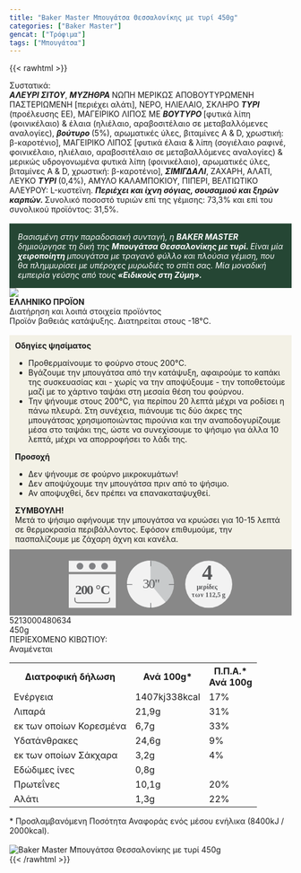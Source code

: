 ```yaml
---
title: "Baker Master Μπουγάτσα Θεσσαλονίκης με τυρί 450g"
categories: ["Baker Master"]
gencat: ["Τρόφιμα"]
tags: ["Μπουγάτσα"]
---
```

{{< rawhtml >}}

<div class="sload9"><div class="product"><div id="sistatika">Συστατικά:</div><div class="alltext"><strong><em>ΑΛΕΥΡΙ ΣΙΤΟΥ</em></strong>, <strong><em>ΜΥΖΗΘΡΑ </em></strong>ΝΩΠΗ ΜΕΡΙΚΩΣ ΑΠΟΒΟΥΤΥΡΩΜΕΝΗ ΠΑΣΤΕΡΙΩΜΕΝΗ [περιέχει αλάτι], ΝΕΡΟ, ΗΛΙΕΛΑΙΟ, ΣΚΛΗΡΟ <strong><em>ΤΥΡΙ </em></strong>(προέλευσης ΕΕ), ΜΑΓΕΙΡΙΚΟ ΛΙΠΟΣ ΜΕ <strong><em>ΒΟΥΤΥΡΟ </em></strong>[φυτικά λίπη (φοινικέλαιο) &amp; έλαια (ηλιέλαιο, αραβοσιτέλαιο σε μεταβαλλόμενες αναλογίες), <strong><em>βούτυρο </em></strong>(5%), αρωματικές ύλες, βιταμίνες A &amp; D, χρωστική: β-καροτένιο], ΜΑΓΕΙΡΙΚΟ ΛΙΠΟΣ [φυτικά έλαια &amp; λίπη (σογιέλαιο ραφινέ, φοινικέλαιο, ηλιέλαιο, αραβοσιτέλαιο σε μεταβαλλόμενες αναλογίες) &amp; μερικώς υδρογονωμένα φυτικά λίπη (φοινικέλαιο), αρωματικές ύλες, βιταμίνες A &amp; D, χρωστική: β-καροτένιο], <strong><em>ΣΙΜΙΓΔΑΛΙ</em></strong>, ΖΑΧΑΡΗ, ΑΛΑΤΙ, ΛΕΥΚΟ <strong><em>ΤΥΡΙ </em></strong>(0,4%), ΑΜΥΛΟ ΚΑΛΑΜΠΟΚΙΟΥ, ΠΙΠΕΡΙ, ΒΕΛΤΙΩΤΙΚΟ ΑΛΕΥΡΟΥ: L-κυστεϊνη. <strong><em>Περιέχει και ίχνη σόγιας, σουσαμιού και ξηρών καρπών. </em></strong>Συνολικό ποσοστό τυριών επί της γέμισης: 73,3% και επί του συνολικού προϊόντος: 31,5%.<br><br><div style="background:#254634;color:#fff;padding:15px"><em>Βασισμένη στην παραδοσιακή συνταγή, η </em><strong><em>BAKER MASTER </em></strong><em>δημιούργησε τη δική της </em><strong><em>Μπουγάτσα Θεσσαλονίκης με τυρί. </em></strong><em>Είναι μία </em><strong><em>χειροποίητη </em></strong><em>μπουγάτσα με τραγανό φύλλο και πλούσια γέμιση, που θα πλημμυρίσει με υπέροχες μυρωδιές το σπίτι σας. Μία μοναδική εμπειρία γεύσης από τους </em><strong><em>«Ειδικούς στη Ζύμη».</em></strong></div></div><div id="flag"><div id="flagimage" style="margin:0"><img src="/media/icons/gr.svg"></div><span id="flagtext"><b>ΕΛΛΗΝΙΚΟ ΠΡΟΪΟΝ</b></span></div><div id="loipa">Διατήρηση και λοιπά στοιχεία προϊόντος</div><div class="alltext">Προϊόν βαθειάς κατάψυξης. Διατηρείται στους -18°C.<br><br><div style="background:#f3f1e6;padding:10px;margin:0px"><b>Οδηγίες ψησίματος</b><br><ul><li>Προθερμαίνουμε το φούρνο στους 200°C.</li><li>Βγάζουμε την μπουγάτσα από την κατάψυξη, αφαιρούμε το καπάκι της συσκευασίας και - χωρίς να την αποψύξουμε - την τοποθετούμε μαζί με το χάρτινο ταψάκι στη μεσαία θέση του φούρνου.</li><li>Την ψήνουμε στους 200°C, για περίπου 20 λεπτά μέχρι να ροδίσει η πάνω πλευρά. Στη συνέχεια, πιάνουμε τις δύο άκρες της μπουγάτσας χρησιμοποιώντας πιρούνια και την αναποδογυρίζουμε μέσα στο ταψάκι της, ώστε να συνεχίσουμε το ψήσιμο για άλλα 10 λεπτά, μέχρι να απορροφήσει το λάδι της.</li></ul><strong>Προσοχή</strong><br><ul><li>Δεν ψήνουμε σε φούρνο μικροκυμάτων!</li><li>Δεν αποψύχουμε την μπουγάτσα πριν από το ψήσιμο.</li><li>Αν αποψυχθεί, δεν πρέπει να επανακαταψυχθεί.</li></ul><strong>ΣΥΜΒΟΥΛΗ!</strong><br>Μετά το ψήσιμο αφήνουμε την μπουγάτσα να κρυώσει για 10-15 λεπτά σε θερμοκρασία περιβάλλοντος. Εφόσον επιθυμούμε, την πασπαλίζουμε με ζάχαρη άχνη και κανέλα.<br></div><div style="width:auto;margin:0px;background:#888"><div style="max-width:292px;margin:auto;padding:20px 20px 12px"><svg viewBox="0 0 292 85.37"><defs><style>.cls-1{fill:#f2f2f2}.cls-11,.cls-16,.cls-2,.cls-3,.cls-8{isolation:isolate}.cls-3{font-size:12px}.cls-11,.cls-15,.cls-16,.cls-3,.cls-8{fill:#58595b}.cls-11,.cls-3,.cls-8{font-family:csans;font-weight:700}.cls-4{letter-spacing:-.02em}.cls-5{letter-spacing:-.01em}.cls-6{letter-spacing:-.03em}.cls-7{letter-spacing:-.06em}.cls-8{font-size:38px}.cls-9{fill:#808184}.cls-10{fill:gray}.cls-11{font-size:24px}.cls-12{letter-spacing:-.07em}.cls-13{letter-spacing:-.02em}.cls-14{fill:#c8cacb}.cls-16{font-size:23.88px;font-family:csans;letter-spacing:-.05em}</style></defs><title>Asset 1</title><g id="Layer_2" data-name="Layer 2"><g id="Layer_1-2" data-name="Layer 1"><g id="Layer_1-2-2" data-name="Layer 1-2"><circle class="cls-1" cx="250" cy="42.34" r="42"></circle><g class="cls-2"><text class="cls-3" transform="translate(228.53 50.7)"><tspan class="cls-4">μερίδες</tspan><tspan class="cls-5" x="-9.01" y="14.4">τ</tspan><tspan class="cls-6" x="-2.88" y="14.4">ω</tspan><tspan class="cls-5" x="6.66" y="14.4">ν</tspan><tspan class="cls-7" x="15.47" y="14.4">1</tspan><tspan x="21.64" y="14.4">12,5</tspan><tspan class="cls-5" x="45.22" y="14.4">g</tspan></text></g><text class="cls-8" transform="translate(238.1 33.88)">4</text><rect class="cls-1" y="0.34" width="84" height="20"></rect><rect class="cls-1" y="24.34" width="84" height="60"></rect><circle class="cls-9" cx="20" cy="10" r="6"></circle><circle class="cls-9" cx="42" cy="10" r="6"></circle><circle class="cls-9" cx="64" cy="10" r="6"></circle><path class="cls-1" d="M68,34H16a4.05,4.05,0,0,0-4,4V66H72V38A4.05,4.05,0,0,0,68,34ZM11,66v4a5,5,0,0,0,5,5H68a5,5,0,0,0,5-5V66Z"></path><path class="cls-10" d="M72,66.37v4a4.05,4.05,0,0,1-4,4H16a4.05,4.05,0,0,1-4-4v-4H10v4a6,6,0,0,0,6,6H68a6,6,0,0,0,6-6v-4Z"></path><g class="cls-2"><text class="cls-11" transform="translate(11.6 60.39)"><tspan class="cls-12">200</tspan><tspan class="cls-13" x="36.27" y="0">°</tspan><tspan x="45.1" y="0">C</tspan></text></g><circle class="cls-14" cx="146" cy="42" r="42"></circle><path class="cls-1" d="M146,42l26.88,32.27A42,42,0,1,1,145.94,0Z"></path><path class="cls-15" d="M146.19,10.37c-.36,0-.66-.3-.19-.66h0V1.06c-.52-.37-.25-.7.11-.75a.68.68,0,0,1,.75.59s0,.11.14.16V9.71a.94.94,0,0,1-.8.66Z"></path><path class="cls-15" d="M188,43.37h-8.66c-.37.13-.63-.2-.58-.57a.44.44,0,0,1,.58-.43H188c.37-.1.63.23.58.6S188.31,43.51,188,43.37Z"></path><path class="cls-15" d="M146.19,85.37c-.36,0-.65-.3-.19-.66V76.05c-.42-.37-.09-.63.28-.58a1,1,0,0,1,.72.58v8.66A.93.93,0,0,1,146.19,85.37Z"></path><path class="cls-15" d="M113,43.37h-8.65a.48.48,0,0,1-.75-.4.68.68,0,0,1,.59-.75s.11,0,.16.15H113c.37-.1.63.23.58.6S113.31,43.51,113,43.37Z"></path><text class="cls-16" transform="translate(131.88 49.09)">30"</text></g></g></g></svg></div></div></div><div id="barcode"><div id="barimage1"></div><span id="bartext">5213000480634</span></div><div id="varos"><div id="varosimage1"></div><span id="varostext">450g</span></div><div id="kivotio">ΠΕΡΙΕΧΟΜΕΝΟ ΚΙΒΩΤΙΟΥ:<br>Αναμένεται</div><table id="diatable"><tbody><tr><th>Διατροφική δήλωση</th><th>Ανά 100g*</th><th>Π.Π.Α.*<br>Ανά 100g</th></tr><tr><td class="texr2">Ενέργεια</td><td class="texr">1407kj338kcal</td><td class="texr">17%</td></tr><tr><td class="texr2">Λιπαρά</td><td class="texr">21,9g</td><td class="texr">31%</td></tr><tr><td class="gray">εκ των οποίων Κορεσµένα</td><td class="gray2">6,7g</td><td class="gray2">33%</td></tr><tr><td class="texr2">Yδατάνθρακες</td><td class="texr">24,6g</td><td class="texr">9%</td></tr><tr><td class="gray">εκ των οποίων Σάκχαρα</td><td class="gray2">3,2g</td><td class="gray2">4%</td></tr><tr><td class="texr2">Εδώδιμες ίνες</td><td class="texr">0,8g</td><td class="texr"></td></tr><tr><td class="texr2">Πρωτεΐνες</td><td class="texr">10,1g</td><td class="texr">20%</td></tr><tr><td class="texr2">Αλάτι</td><td class="texr">1,3g</td><td class="texr">22%</td></tr></tbody></table><div class="alltext">* Προσλαμβανόμενη Ποσότητα Αναφοράς ενός μέσου ενήλικα (8400kJ / 2000kcal).</div><br><div class="pimg"><img alt="Baker Master Μπουγάτσα Θεσσαλονίκης με τυρί 450g" title="Baker Master Μπουγάτσα Θεσσαλονίκης με τυρί 450g" src="/media/images/baker-master-mpougatsa-thessalonikhs-me-tyri-450g.jpg"></div></div></div>
{{< /rawhtml >}}


